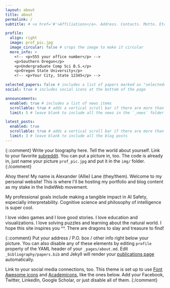 ```yaml
---
layout: about
title: about
permalink: /
subtitle: # <a href='#'>Affiliations</a>. Address. Contacts. Motto. Etc.

profile:
  align: right
  image: prof_pic.jpg
  image_circular: false # crops the image to make it circular
  more_info: >
    <!-- <p>555 your office number</p> -->
    <p>Southern Oregon</p>
    <p>Undergraduate Comp Sci B.S.</p>
    <p>Oregon State University</p>
    <!-- <p>Your City, State 12345</p> -->

selected_papers: false # includes a list of papers marked as "selected={true}"
social: true # includes social icons at the bottom of the page

announcements:
  enabled: true # includes a list of news items
  scrollable: true # adds a vertical scroll bar if there are more than 3 news items
  limit: 5 # leave blank to include all the news in the `_news` folder

latest_posts:
  enabled: true
  scrollable: true # adds a vertical scroll bar if there are more than 3 new posts items
  limit: 3 # leave blank to include all the blog posts
---
```


{::comment}
Write your biography here. Tell the world about yourself. Link to your favorite [subreddit](http://reddit.com). You can put a picture in, too. The code is already in, just name your picture `prof_pic.jpg` and put it in the `img/` folder.
{:/comment}

Ahoy there! My name is Alexander (Allie) Lane (they/them). Welcome to my personal website! This is where I'll be hosting my portfolio and blog content as my stake in the IndieWeb movement.

My professional goals include making a tangible impact in AI Safety, especially interpretability. Cognitive science and philosophy of intelligence is super cool.

I love video games and I love good stories. I love education and visualizations. I love solving puzzles and learning about the natural world. I hope this site inspires you ^^. There are dragons to slay and treasure to find!

{::comment}
Put your address / P.O. box / other info right below your picture. You can also disable any of these elements by editing `profile` property of the YAML header of your `_pages/about.md`. Edit `_bibliography/papers.bib` and Jekyll will render your [publications page](/al-folio/publications/) automatically.

Link to your social media connections, too. This theme is set up to use [Font Awesome icons](https://fontawesome.com/) and [Academicons](https://jpswalsh.github.io/academicons/), like the ones below. Add your Facebook, Twitter, LinkedIn, Google Scholar, or just disable all of them.
{:/comment}
